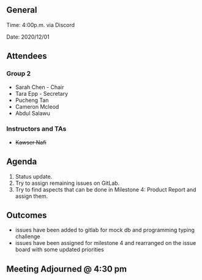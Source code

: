 ## General

Time: 4:00p.m. via Discord

Date: 2020/12/01

## Attendees
### Group 2
* Sarah Chen - Chair
* Tara Epp - Secretary
* Pucheng Tan
* Cameron Mcleod
* Abdul Salawu

### Instructors and TAs
* ~~Kawser Nafi~~

## Agenda
1. Status update.
2. Try to assign remaining issues on GitLab.
3. Try to find aspects that can be done in Milestone 4: Product Report and assign them.

## Outcomes
* issues have been added to gitlab for mock db and programming typing challenge
* issues have been assigned for milestone 4 and rearranged on the issue board with some updated priorities

## Meeting Adjourned @ 4:30 pm
